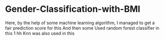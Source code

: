 # Gender-Classification-with-BMI
Here, by the help of some machine learning algorithm,
I managed to get a fair prediction score for this
And then some
Used random forest classifier in this 1
hh
Knn was also used in this

